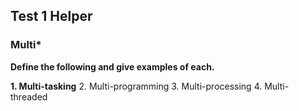 ## Test 1 Helper
### Multi\*
**Define the following and give examples of each.**

**1. Multi-tasking**
2. Multi-programming
3. Multi-processing
4. Multi-threaded
